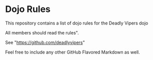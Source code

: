 Dojo Rules
==========

This repository contains a list of dojo rules for the Deadly Vipers dojo

All members should read the rules".

See "https://github.com/deadlyvipers"

Feel free to include any other GitHub Flavored Markdown as well.
